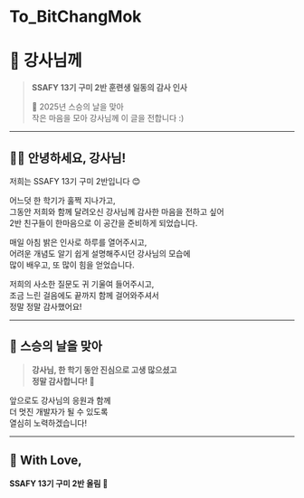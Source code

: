 # To_BitChangMok

# 💌 강사님께

> **SSAFY 13기 구미 2반 훈련생 일동의 감사 인사**  
>  
> 📅 2025년 스승의 날을 맞아  
> 작은 마음을 모아 강사님께 이 글을 전합니다 :)

---

## 🙋‍♀️ 안녕하세요, 강사님!  
저희는 SSAFY 13기 구미 2반입니다 😊  

어느덧 한 학기가 훌쩍 지나가고,  
그동안 저희와 함께 달려오신 강사님께 감사한 마음을 전하고 싶어  
2반 친구들이 한마음으로 이 공간을 준비하게 되었습니다.

매일 아침 밝은 인사로 하루를 열어주시고,  
어려운 개념도 알기 쉽게 설명해주시던 강사님의 모습에  
많이 배우고, 또 많이 힘을 얻었습니다.

저희의 사소한 질문도 귀 기울여 들어주시고,  
조금 느린 걸음에도 끝까지 함께 걸어와주셔서  
정말 정말 감사했어요!

---

## 🎉 스승의 날을 맞아

> **강사님, 한 학기 동안 진심으로 고생 많으셨고  
> 정말 감사합니다! 💐**  

앞으로도 강사님의 응원과 함께  
더 멋진 개발자가 될 수 있도록  
열심히 노력하겠습니다!

---

## 🫶 With Love,  
**SSAFY 13기 구미 2반 올림 💙**
